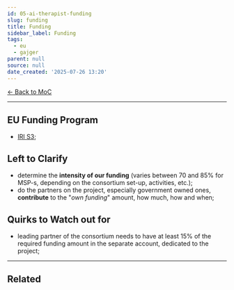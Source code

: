 ```yaml
---
id: 05-ai-therapist-funding
slug: funding
title: Funding
sidebar_label: Funding
tags:
  - eu
  - gajger
parent: null
source: null
date_created: '2025-07-26 13:20'
---
```

[← Back to MoC](/docs/)

---
## EU Funding Program

- [IRI S3](https://eufondovi.gov.hr/poziv/?id=23d4b78c-ac5a-480b-908e-362f39fe8992);

## Left to Clarify

- determine the **intensity of our funding** (varies between 70 and 85% for MSP-s, depending on the consortium set-up, activities, etc.);
- do the partners on the project, especially government owned ones, **contribute** to the "*own funding*" amount, how much, how and when;

## Quirks to Watch out for

- leading partner of the consortium needs to have at least 15% of the required funding amount in the separate account, dedicated to the project;

---
## Related
